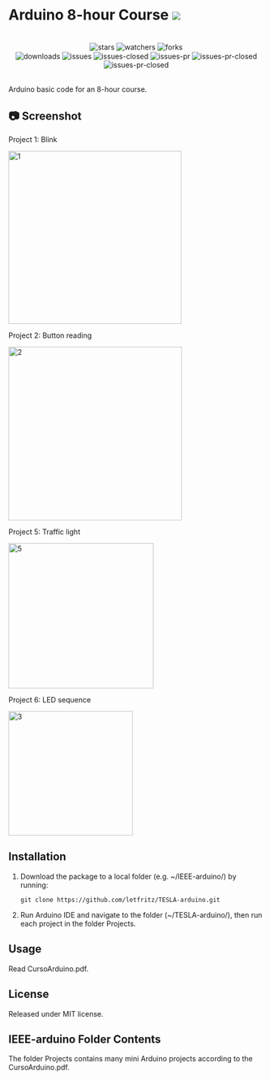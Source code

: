# Arduino 8-hour Course <img src="https://skillicons.dev/icons?i=arduino" />

<div align="center"><br/>
  <div style="display: inline-block;">
    <img align="center" alt="stars" src="https://img.shields.io/github/stars/letfritz/TESLA-arduino.svg">
    <img align="center" alt="watchers" src="https://img.shields.io/github/watchers/letfritz/TESLA-arduino.svg">
    <img align="center" alt="forks" src="https://img.shields.io/github/forks/letfritz/TESLA-arduino.svg">
  </div>
  <div style="display: inline-block;">
    <img align="center" alt="downloads" src="https://img.shields.io/github/downloads/letfritz/TESLA-arduino/total.svg">
    <img align="center" alt="issues" src="https://img.shields.io/github/issues/letfritz/TESLA-arduino/total.svg">
    <img align="center" alt="issues-closed" src="https://img.shields.io/github/issues-closed/letfritz/TESLA-arduino/total.svg">
    <img align="center" alt="issues-pr" src="https://img.shields.io/github/issues-pr/letfritz/TESLA-arduino/total.svg">
    <img align="center" alt="issues-pr-closed" src="https://img.shields.io/github/issues-pr-closed/letfritz/TESLA-arduino/total.svg">
    <img align="center" alt="issues-pr-closed" src="https://img.shields.io/github/license/letfritz/TESLA-arduino.svg">
  </div>
</div><br/>

Arduino basic code for an 8-hour course.

## 📷 Screenshot

Project 1: Blink

<img width="341" alt="1" src="https://github.com/letfritz/IEEE-arduino/assets/161434060/91dfdc5f-1eb5-4568-a5cc-e4f269654bf9">

Project 2: Button reading

<img width="342" alt="2" src="https://github.com/letfritz/IEEE-arduino/assets/161434060/df0288aa-ab82-421e-940f-94b67c5d1673">

Project 5: Traffic light

<img width="286" alt="5" src="https://github.com/letfritz/TESLA-arduino/assets/161434060/47582083-c039-4265-b7db-5c21f10a535b">

Project 6: LED sequence

<img width="245" alt="3" src="https://github.com/letfritz/IEEE-arduino/assets/161434060/da67f54d-5a36-439a-ad11-3e8d8dc09d2d">

## Installation
1. Download the package to a local folder (e.g. ~/IEEE-arduino/) by running:
   ```
   git clone https://github.com/letfritz/TESLA-arduino.git
   ```
2. Run Arduino IDE and navigate to the folder (~/TESLA-arduino/), then run each project in the folder Projects.

## Usage
Read CursoArduino.pdf.

## License
Released under MIT license.

## IEEE-arduino Folder Contents
The folder Projects contains many mini Arduino projects according to the CursoArduino.pdf.
